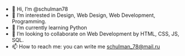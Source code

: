 - 👋 Hi, I’m @schulman78
- 👀 I’m interested in Design, Web Design, Web Development, Programming.
- 🌱 I’m currently learning Python
- 💞️ I’m looking to collaborate on Web Development by HTML, CSS, JS, SQL.
- 📫 How to reach me: you can write me schulman_78@mail.ru

<!---
schulman78/schulman78 is a ✨ special ✨ repository because its `README.md` (this file) appears on your GitHub profile.
You can click the Preview link to take a look at your changes.
--->
